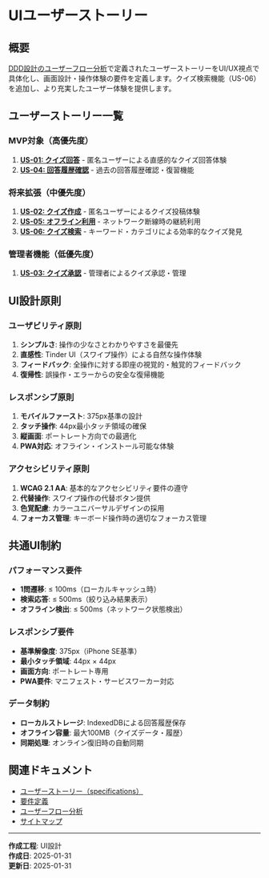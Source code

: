# UIユーザーストーリー

## 概要

[DDD設計のユーザーフロー分析](docs/project/ddd-design/2.02.5_user-flow-analysis/user-flow-analysis.md)で定義されたユーザーストーリーをUI/UX視点で具体化し、画面設計・操作体験の要件を定義します。クイズ検索機能（US-06）を追加し、より充実したユーザー体験を提供します。

## ユーザーストーリー一覧

### MVP対象（高優先度）

1. **[US-01: クイズ回答](us-01_quiz-answering.md)** - 匿名ユーザーによる直感的なクイズ回答体験
2. **[US-04: 回答履歴確認](us-04_answer-history.md)** - 過去の回答履歴確認・復習機能

### 将来拡張（中優先度）

1. **[US-02: クイズ作成](us-02_quiz-creation.md)** - 匿名ユーザーによるクイズ投稿体験
2. **[US-05: オフライン利用](us-05_offline-sync.md)** - ネットワーク断線時の継続利用
3. **[US-06: クイズ検索](us-06_quiz-search.md)** - キーワード・カテゴリによる効率的なクイズ発見

### 管理者機能（低優先度）

1. **[US-03: クイズ承認](us-03_quiz-approval.md)** - 管理者によるクイズ承認・管理

## UI設計原則

### ユーザビリティ原則

1. **シンプルさ**: 操作の少なさとわかりやすさを最優先
2. **直感性**: Tinder UI（スワイプ操作）による自然な操作体験
3. **フィードバック**: 全操作に対する即座の視覚的・触覚的フィードバック
4. **復帰性**: 誤操作・エラーからの安全な復帰機能

### レスポンシブ原則

1. **モバイルファースト**: 375px基準の設計
2. **タッチ操作**: 44px最小タッチ領域の確保
3. **縦画面**: ポートレート方向での最適化
4. **PWA対応**: オフライン・インストール可能な体験

### アクセシビリティ原則

1. **WCAG 2.1 AA**: 基本的なアクセシビリティ要件の遵守
2. **代替操作**: スワイプ操作の代替ボタン提供
3. **色覚配慮**: カラーユニバーサルデザインの採用
4. **フォーカス管理**: キーボード操作時の適切なフォーカス管理

## 共通UI制約

### パフォーマンス要件

- **1問遷移**: ≤ 100ms（ローカルキャッシュ時）
- **検索応答**: ≤ 500ms（絞り込み結果表示）
- **オフライン検出**: ≤ 500ms（ネットワーク状態検出）

### レスポンシブ要件

- **基準解像度**: 375px（iPhone SE基準）
- **最小タッチ領域**: 44px × 44px
- **画面方向**: ポートレート専用
- **PWA要件**: マニフェスト・サービスワーカー対応

### データ制約

- **ローカルストレージ**: IndexedDBによる回答履歴保存
- **オフライン容量**: 最大100MB（クイズデータ・履歴）
- **同期処理**: オンライン復旧時の自動同期

## 関連ドキュメント

- [ユーザーストーリー（specifications）](docs/project/specifications/user-stories/user-story-quiz.md)
- [要件定義](docs/project/specifications/requirements/requirements-quiz.md)
- [ユーザーフロー分析](docs/project/ddd-design/2.02.5_user-flow-analysis/user-flow-analysis.md)
- [サイトマップ](docs/project/ui-design/1.01_sitemap.yaml)

---
**作成工程**: UI設計  
**作成日**: 2025-01-31  
**更新日**: 2025-01-31
